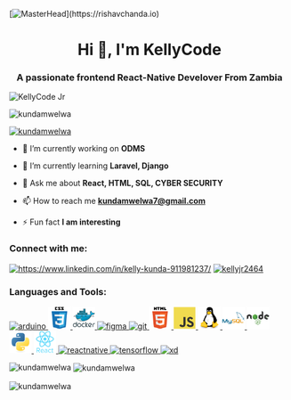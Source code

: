 [![MasterHead](https://1.bp.blogspot.com/-7A4WynwLsM...)](https://rishavchanda.io)
<h1 align="center">Hi 👋, I'm KellyCode</h1>
<h3 align="center">A passionate frontend React-Native Develover From Zambia</h3>
<img src="[[[https://stock.adobe.com/search?k=programmer+cartoon](https://avatars.githubusercontent.com/u/88552144?s=400&u=89ba0c46ee20744339008a52f94787964a3a7ac6&v=4)](https://www.google.com/imgres?q=cartoon%20coding&imgurl=https%3A%2F%2Fimages.playground.com%2F08e480c7f70b4d598d523f709d3292ee.jpeg&imgrefurl=https%3A%2F%2Fplayground.com%2Fsearch%3Fq%3Dcoding%2Bwith%2Bcomputer%250Auniversity%2Bstudent%2Bwearing%2Bglasses%250Ahe%2Bwearing%2Bcap%250Acartoon%250Acoding%2Bword%2Bfly%2Baround%2Bboy&docid=f3mlh5NWx6aPDM&tbnid=2rrRm7NUY_XagM&vet=12ahUKEwjNu9Oh7J2IAxXSevEDHdXcBGsQM3oFCIgBEAA..i&w=1024&h=1024&hcb=2&ved=2ahUKEwjNu9Oh7J2IAxXSevEDHdXcBGsQM3oFCIgBEAA)](https://playground.com/search?q=coding+with+computer%0Auniversity+student+wearing+glasses%0Ahe+wearing+cap%0Acartoon%0Acoding+word+fly+around+boy)" alt="KellyCode Jr" width="500" height="300">


<p align="left"> <img src="https://komarev.com/ghpvc/?username=kundamwelwa&label=Profile%20views&color=0e75b6&style=flat" alt="kundamwelwa" /> </p>

<p align="left"> <a href="https://github.com/ryo-ma/github-profile-trophy"><img src="https://github-profile-trophy.vercel.app/?username=kundamwelwa" alt="kundamwelwa" /></a> </p>

- 🔭 I’m currently working on **ODMS**

- 🌱 I’m currently learning **Laravel, Django**

- 💬 Ask me about **React, HTML, SQL, CYBER SECURITY**

- 📫 How to reach me **kundamwelwa7@gmail.com**

- ⚡ Fun fact **I am interesting**

<h3 align="left">Connect with me:</h3>
<p align="left">
<a href="https://linkedin.com/in/https://www.linkedin.com/in/kellycodejr/" target="blank"><img align="center" src="https://raw.githubusercontent.com/rahuldkjain/github-profile-readme-generator/master/src/images/icons/Social/linked-in-alt.svg" alt="https://www.linkedin.com/in/kelly-kunda-911981237/" height="30" width="40" /></a>
<a href="https://instagram.com/kellyjr2464" target="blank"><img align="center" src="https://raw.githubusercontent.com/rahuldkjain/github-profile-readme-generator/master/src/images/icons/Social/instagram.svg" alt="kellyjr2464" height="30" width="40" /></a>
</p>

<h3 align="left">Languages and Tools:</h3>
<p align="left"> <a href="https://www.arduino.cc/" target="_blank" rel="noreferrer"> <img src="https://cdn.worldvectorlogo.com/logos/arduino-1.svg" alt="arduino" width="40" height="40"/> </a> <a href="https://www.w3schools.com/css/" target="_blank" rel="noreferrer"> <img src="https://raw.githubusercontent.com/devicons/devicon/master/icons/css3/css3-original-wordmark.svg" alt="css3" width="40" height="40"/> </a> <a href="https://www.docker.com/" target="_blank" rel="noreferrer"> <img src="https://raw.githubusercontent.com/devicons/devicon/master/icons/docker/docker-original-wordmark.svg" alt="docker" width="40" height="40"/> </a> <a href="https://www.figma.com/" target="_blank" rel="noreferrer"> <img src="https://www.vectorlogo.zone/logos/figma/figma-icon.svg" alt="figma" width="40" height="40"/> </a> <a href="https://git-scm.com/" target="_blank" rel="noreferrer"> <img src="https://www.vectorlogo.zone/logos/git-scm/git-scm-icon.svg" alt="git" width="40" height="40"/> </a> <a href="https://www.w3.org/html/" target="_blank" rel="noreferrer"> <img src="https://raw.githubusercontent.com/devicons/devicon/master/icons/html5/html5-original-wordmark.svg" alt="html5" width="40" height="40"/> </a> <a href="https://developer.mozilla.org/en-US/docs/Web/JavaScript" target="_blank" rel="noreferrer"> <img src="https://raw.githubusercontent.com/devicons/devicon/master/icons/javascript/javascript-original.svg" alt="javascript" width="40" height="40"/> </a> <a href="https://www.linux.org/" target="_blank" rel="noreferrer"> <img src="https://raw.githubusercontent.com/devicons/devicon/master/icons/linux/linux-original.svg" alt="linux" width="40" height="40"/> </a> <a href="https://www.mysql.com/" target="_blank" rel="noreferrer"> <img src="https://raw.githubusercontent.com/devicons/devicon/master/icons/mysql/mysql-original-wordmark.svg" alt="mysql" width="40" height="40"/> </a> <a href="https://nodejs.org" target="_blank" rel="noreferrer"> <img src="https://raw.githubusercontent.com/devicons/devicon/master/icons/nodejs/nodejs-original-wordmark.svg" alt="nodejs" width="40" height="40"/> </a> <a href="https://www.python.org" target="_blank" rel="noreferrer"> <img src="https://raw.githubusercontent.com/devicons/devicon/master/icons/python/python-original.svg" alt="python" width="40" height="40"/> </a> <a href="https://reactjs.org/" target="_blank" rel="noreferrer"> <img src="https://raw.githubusercontent.com/devicons/devicon/master/icons/react/react-original-wordmark.svg" alt="react" width="40" height="40"/> </a> <a href="https://reactnative.dev/" target="_blank" rel="noreferrer"> <img src="https://reactnative.dev/img/header_logo.svg" alt="reactnative" width="40" height="40"/> </a> <a href="https://www.tensorflow.org" target="_blank" rel="noreferrer"> <img src="https://www.vectorlogo.zone/logos/tensorflow/tensorflow-icon.svg" alt="tensorflow" width="40" height="40"/> </a> <a href="https://www.adobe.com/products/xd.html" target="_blank" rel="noreferrer"> <img src="https://cdn.worldvectorlogo.com/logos/adobe-xd.svg" alt="xd" width="40" height="40"/> </a> </p>

<p><img align="left" src="https://github-readme-stats.vercel.app/api/top-langs?username=kundamwelwa&show_icons=true&locale=en&layout=compact" alt="kundamwelwa" /></p>

<p>&nbsp;<img align="center" src="https://github-readme-stats.vercel.app/api?username=kundamwelwa&show_icons=true&locale=en" alt="kundamwelwa" /></p>

<p><img align="center" src="https://github-readme-streak-stats.herokuapp.com/?user=kundamwelwa&" alt="kundamwelwa" /></p>
